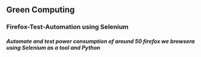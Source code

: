 ## Green Computing
### Firefox-Test-Automation using Selenium
##### Automate and test power consumption of around 50 firefox we browsera using  Selenium as a tool and Python
